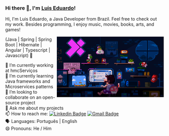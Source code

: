### Hi there 👋, I'm [Luis Eduardo](https://www.linkedin.com/in/luiseduardow/)! 

Hi, I'm Luis Eduardo, a Java Developer from Brazil. Feel free to check out my work. Besides programming, I enjoy music, movies, books, arts, and games!

<img align="right" alt="Code Mario image" src="mario.gif" width="340px"/>

(Java | Spring | Spring Boot | Hibernate | Angular | Typescript | Javascript) 🚀

🔭 I’m currently working at hmcServiços <br/>
🌱 I’m currently learning Java frameworks and Microservices patterns <br/>
👯 I’m looking to collaborate on an open-source project <br/>
💬 Ask me about my projects <br/>
📫 How to reach me: [![Linkedin Badge](https://img.shields.io/badge/-LuisWilke-blue?style=flat-square&logo=Linkedin&logoColor=white&link=https://www.linkedin.com/in/luiseduardow/)](https://www.linkedin.com/in/luiseduardow/)
[![Gmail Badge](https://img.shields.io/badge/-wilkellopes@gmail.com-c14438?style=flat-square&logo=Gmail&logoColor=white&link=mailto:wilkellopes@gmail.com)](mailto:wilkellopes@gmail.com)<br/>
:speaking_head: Languages: Português | English <br/>
😄 Pronouns: He / Him <br/>
